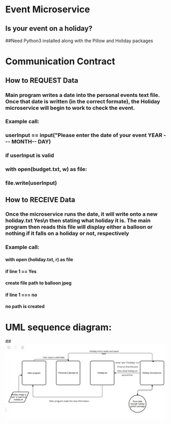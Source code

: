 # Event Microservice
## Is your event on a holiday?
##Need Python3 installed along with the Pillow and Holiday packages

# Communication Contract
## How to REQUEST Data
### Main program writes a date into the personal events text file. Once that date is written (in the correct formate), the Holiday microservice will begin to work to check the event.
### Example call:
### userInput == input("Please enter the date of your event YEAR --- MONTH-- DAY)
### if userInput is valid
### with open(budget.txt, w) as file:
### file.write(userInput)
## How to RECEIVE Data
### Once the microservice runs the date, it will write onto a new holiday.txt Yes\n then stating what holiday it is. The main program then reads this file will display either a balloon or nothing if it falls on a holiday or not, respectively
### Example call:
#### with open (holiday.txt, r) as file
#### if line 1 == Yes
#### create file path to balloon jpeg
#### if line 1 === no
#### no path is created


# UML sequence diagram:
##![alt text](<UML Screenshot.jpg>)

